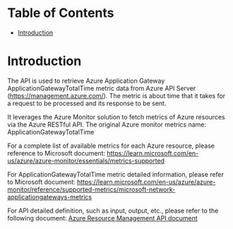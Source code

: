 # Table of Contents
- [Introduction](#introduction)


# Introduction <a name="introduction"></a>
The API is used to retrieve Azure Application Gateway ApplicationGatewayTotalTime metric data from Azure API Server (https://management.azure.com/). The metric is about time that it takes for a request to be processed and its response to be sent. 



It leverages the Azure Monitor solution to fetch metrics of Azure resources via the Azure RESTful API. The original Azure monitor metrics name: ApplicationGatewayTotalTime



For a complete list of available metrics for each Azure resource, please reference to Microsoft document: https://learn.microsoft.com/en-us/azure/azure-monitor/essentials/metrics-supported

For ApplicationGatewayTotalTime metric detailed information, please refer to Microsoft document: https://learn.microsoft.com/en-us/azure/azure-monitor/reference/supported-metrics/microsoft-network-applicationgateways-metrics

For API detailed definition, such as input, output, etc., please refer to the following document:
[Azure Resource Management API document](https://learn.microsoft.com/en-us/rest/api/monitor/metrics/list?view=rest-monitor-2023-10-01&tabs=HTTP)